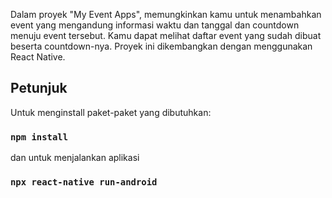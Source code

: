 Dalam proyek "My Event Apps", memungkinkan kamu untuk menambahkan event yang mengandung informasi waktu dan tanggal dan countdown menuju event tersebut. Kamu dapat melihat daftar event yang sudah dibuat beserta countdown-nya. Proyek ini dikembangkan dengan menggunakan React Native.

## Petunjuk

Untuk menginstall paket-paket yang dibutuhkan:

### `npm install`

dan untuk menjalankan aplikasi

### `npx react-native run-android`

